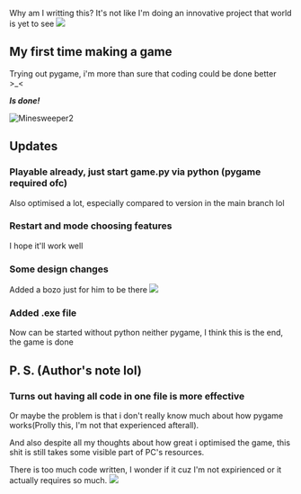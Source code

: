 Why am I writting this? It's not like I'm doing an innovative project that world is yet to see <img src="https://static-cdn.jtvnw.net/emoticons/v2/245/default/light/1.0">

## My first time making a game
Trying out pygame, i'm more than sure that coding could be done better >_<

***Is done!***

![Minesweeper2](https://user-images.githubusercontent.com/99418179/154635987-d1a080df-32d5-43d6-b6aa-651ebbcdd67b.gif)

## Updates

### Playable already, just start game.py via python (pygame required ofc)
Also optimised a lot, especially compared to version in the main branch lol

### Restart and mode choosing features
I hope it'll work well

### Some design changes
Added a bozo just for him to be there <img src="https://cdn.discordapp.com/emojis/932792945059459122.webp?size=32&amp;quality=lossless">

### Added .exe file
Now can be started without python neither pygame, I think this is the end, the game is done

## P. S. (Author's note lol)
### Turns out having all code in one file is more effective
Or maybe the problem is that i don't really know much about how pygame works(Prolly this, I'm not that experienced afterall).

And also despite all my thoughts about how great i optimised the game, this shit is still takes some visible part of PC's resources.

There is too much code written, I wonder if it cuz I'm not expirienced or it actually requires so much. <img src="https://cdn.discordapp.com/emojis/915670770611552276.webp?size=32&amp;quality=lossless">
